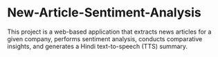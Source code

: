 # New-Article-Sentiment-Analysis
This project is a web-based application that extracts news articles for a given company, performs sentiment analysis, conducts comparative insights, and generates a Hindi text-to-speech (TTS) summary.
